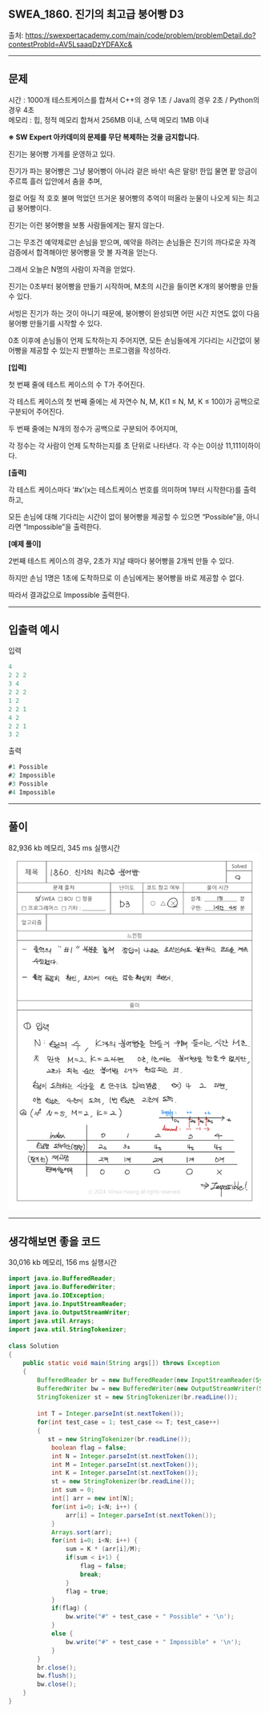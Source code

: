 ## SWEA_1860. 진기의 최고급 붕어빵 D3

출처: https://swexpertacademy.com/main/code/problem/problemDetail.do?contestProbId=AV5LsaaqDzYDFAXc&


---

## 문제
시간 : 1000개 테스트케이스를 합쳐서 C++의 경우 1초 / Java의 경우 2초 / Python의 경우 4초  
메모리 : 힙, 정적 메모리 합쳐서 256MB 이내, 스택 메모리 1MB 이내

**※ SW Expert 아카데미의 문제를 무단 복제하는 것을 금지합니다.**

진기는 붕어빵 가게를 운영하고 있다.

진기가 파는 붕어빵은 그냥 붕어빵이 아니라 겉은 바삭! 속은 말랑! 한입 물면 팥 앙금이 주르륵 흘러 입안에서 춤을 추며,

절로 어릴 적 호호 불며 먹었던 뜨거운 붕어빵의 추억이 떠올라 눈물이 나오게 되는 최고급 붕어빵이다.

진기는 이런 붕어빵을 보통 사람들에게는 팔지 않는다.

그는 무조건 예약제로만 손님을 받으며, 예약을 하려는 손님들은 진기의 까다로운 자격 검증에서 합격해야만 붕어빵을 맛 볼 자격을 얻는다.

그래서 오늘은 N명의 사람이 자격을 얻었다.

진기는 0초부터 붕어빵을 만들기 시작하며, M초의 시간을 들이면 K개의 붕어빵을 만들 수 있다.

서빙은 진기가 하는 것이 아니기 때문에, 붕어빵이 완성되면 어떤 시간 지연도 없이 다음 붕어빵 만들기를 시작할 수 있다.

0초 이후에 손님들이 언제 도착하는지 주어지면, 모든 손님들에게 기다리는 시간없이 붕어빵을 제공할 수 있는지 판별하는 프로그램을 작성하라.


**[입력]**

첫 번째 줄에 테스트 케이스의 수 T가 주어진다.

각 테스트 케이스의 첫 번째 줄에는 세 자연수 N, M, K(1 ≤ N, M, K ≤ 100)가 공백으로 구분되어 주어진다.

두 번째 줄에는 N개의 정수가 공백으로 구분되어 주어지며,

각 정수는 각 사람이 언제 도착하는지를 초 단위로 나타낸다. 각 수는 0이상 11,111이하이다.


**[출력]**

각 테스트 케이스마다 ‘#x’(x는 테스트케이스 번호를 의미하며 1부터 시작한다)를 출력하고,

모든 손님에 대해 기다리는 시간이 없이 붕어빵을 제공할 수 있으면 “Possible”을, 아니라면 “Impossible”을 출력한다.


**[예제 풀이]**

2번째 테스트 케이스의 경우, 2초가 지날 때마다 붕어빵을 2개씩 만들 수 있다.

하지만 손님 1명은 1초에 도착하므로 이 손님에게는 붕어빵을 바로 제공할 수 없다.

따라서 결과값으로 Impossible 출력한다.


---

## 입출력 예시

입력
```java
4
2 2 2
3 4
2 2 2
1 2
2 2 1
4 2
2 2 1
3 2

```
 
 출력
 ```java
 #1 Possible
#2 Impossible
#3 Possible
#4 Impossible
 ```


---

## 풀이

82,936 kb
메모리,
345 ms
실행시간
<img src="./img/SWEA_1860.jpg">

---

## 생각해보면 좋을 코드

30,016 kb 메모리, 156 ms 실행시간

```java
import java.io.BufferedReader;
import java.io.BufferedWriter;
import java.io.IOException;
import java.io.InputStreamReader;
import java.io.OutputStreamWriter;
import java.util.Arrays;
import java.util.StringTokenizer;
 
class Solution
{
    public static void main(String args[]) throws Exception
    {
        BufferedReader br = new BufferedReader(new InputStreamReader(System.in));
        BufferedWriter bw = new BufferedWriter(new OutputStreamWriter(System.out));
        StringTokenizer st = new StringTokenizer(br.readLine());
         
        int T = Integer.parseInt(st.nextToken());
        for(int test_case = 1; test_case <= T; test_case++)
        {
           st = new StringTokenizer(br.readLine());
            boolean flag = false;
            int N = Integer.parseInt(st.nextToken());
            int M = Integer.parseInt(st.nextToken());
            int K = Integer.parseInt(st.nextToken());
            st = new StringTokenizer(br.readLine());
            int sum = 0;
            int[] arr = new int[N];
            for(int i=0; i<N; i++) {
                arr[i] = Integer.parseInt(st.nextToken());
            }
            Arrays.sort(arr);
            for(int i=0; i<N; i++) {
                sum = K * (arr[i]/M);
                if(sum < i+1) {
                    flag = false;
                    break;
                }
                flag = true;
            }
            if(flag) {
                bw.write("#" + test_case + " Possible" + '\n');
            }
            else {
                bw.write("#" + test_case + " Impossible" + '\n');
            } 
        }
        br.close();
        bw.flush();
        bw.close();
    }
}
```